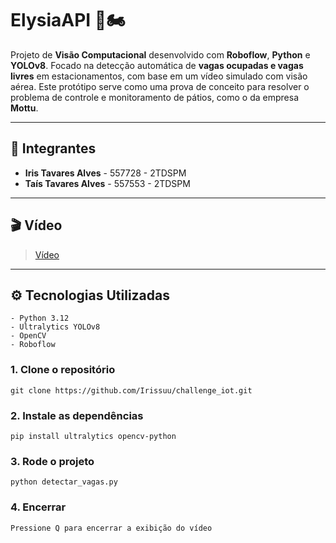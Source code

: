 # ElysiaAPI 📱🏍️

Projeto de **Visão Computacional** desenvolvido com **Roboflow**, **Python** e **YOLOv8**. Focado na detecção automática de **vagas ocupadas e vagas livres** em estacionamentos, com base em um vídeo simulado com visão aérea. Este protótipo serve como uma prova de conceito para resolver o problema de controle e monitoramento de pátios, como o da empresa **Mottu**.

---

## 👥 Integrantes

- **Iris Tavares Alves** - 557728 - 2TDSPM  
- **Taís Tavares Alves** - 557553 - 2TDSPM

---

## 🎬 Vídeo

> <a href="">Vídeo</a>
---

## ⚙️ Tecnologias Utilizadas

```text
- Python 3.12
- Ultralytics YOLOv8
- OpenCV
- Roboflow 
```

### 1. Clone o repositório
```text
git clone https://github.com/Irissuu/challenge_iot.git
```

### 2. Instale as dependências
```text
pip install ultralytics opencv-python
```

### 3. Rode o projeto
```text
python detectar_vagas.py
```

### 4. Encerrar
```text
Pressione Q para encerrar a exibição do vídeo
```



